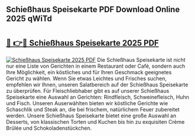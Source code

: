 ## Schießhaus Speisekarte PDF Download Online 2025 qWiTd

# <h2><a href="http://gcc5zsj.nevu.top/?p=Schie%c3%9fhaus+Speisekarte">🔗 👉🔴 Schießhaus Speisekarte 2025 PDF</a></h2>

[![Schießhaus Speisekarte 2025 PDF](https://i.imgur.com/dBaPXMq.png)](http://gcc5zsj.nevu.top/?p=Schie%c3%9fhaus+Speisekarte)
Die Schießhaus Speisekarte ist nicht nur eine Liste von Gerichten in einem Restaurant oder Café, sondern auch Ihre Möglichkeit, ein köstliches und für Ihren Geschmack geeignetes Gericht zu wählen. Wenn Sie etwas Leichtes und Frisches suchen, empfehlen wir Ihnen, unseren Salatbereich auf der Schießhaus Speisekarte zu überprüfen. Für Fleischliebhaber gibt es auf unserer Schießhaus Speisekarte eine Auswahl an Gerichten: Rindfleisch, Schweinefleisch, Huhn und Fisch. Unseren Auserwählten bieten wir köstliche Gerichte wie Schaschlik und Steak an, die bei frischem, natürlichem Feuer zubereitet werden. Unsere Schießhaus Speisekarte bietet eine große Auswahl an Desserts, von klassischen Torten und Kuchen bis hin zu exquisiten Crème Brûlée und Schokoladenstückchen.
